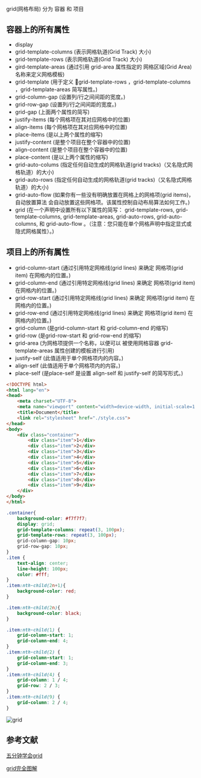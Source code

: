 grid(网格布局)
分为 容器 和 项目
## 容器上的所有属性
- display
- grid-template-columns (表示网格轨道(Grid Track) 大小)
- grid-template-rows (表示网格轨道(Grid Track) 大小)
- gird-template-areas (通过引用 grid-area 属性指定的 网格区域(Grid Area) 名称来定义网格模板)
- grid-template (用于定义 grid-template-rows ，grid-template-columns ，grid-template-areas 简写属性。)
- grid-column-gap (设置列/行之间间距的宽度。)
- grid-row-gap (设置列/行之间间距的宽度。)
- grid-gap (上面两个属性的简写)
- justify-items (每个网格项在其对应网格中的位置)
- align-items (每个网格项在其对应网格中的位置)
- place-items (是以上两个属性的缩写)
- justify-content (是整个项目在整个容器中的位置)
- align-content (是整个项目在整个容器中的位置)
- place-content (是以上两个属性的缩写)
- grid-auto-colums (指定任何自动生成的网格轨道(grid tracks)（又名隐式网格轨道）的大小)
- grid-auto-rows (指定任何自动生成的网格轨道(grid tracks)（又名隐式网格轨道）的大小)
- grid-auto-flow (如果你有一些没有明确放置在网格上的网格项(grid items)，自动放置算法 会自动放置这些网格项。该属性控制自动布局算法如何工作。)
- grid (在一个声明中设置所有以下属性的简写： grid-template-rows, grid-template-columns, grid-template-areas, grid-auto-rows, grid-auto-columns, 和 grid-auto-flow 。（注意：您只能在单个网格声明中指定显式或隐式网格属性）。)

## 项目上的所有属性
- grid-column-start (通过引用特定网格线(grid lines) 来确定 网格项(grid item) 在网格内的位置。)
- grid-column-end (通过引用特定网格线(grid lines) 来确定 网格项(grid item) 在网格内的位置。)
- grid-row-start (通过引用特定网格线(grid lines) 来确定 网格项(grid item) 在网格内的位置。)
- grid-row-end  (通过引用特定网格线(grid lines) 来确定 网格项(grid item) 在网格内的位置。)
- grid-column (是grid-column-start 和 grid-column-end 的缩写)
- grid-row (是grid-row-start 和 grid-row-end 的缩写)
- grid-area (为网格项提供一个名称，以便可以 被使用网格容器 grid-template-areas 属性创建的模板进行引用)
- justify-self (此值适用于单个网格项内的内容。)
- align-self (此值适用于单个网格项内的内容。)
- place-self (是place-self 是设置 align-self 和 justify-self 的简写形式。)

```html
<!DOCTYPE html>
<html lang="en">
<head>
    <meta charset="UTF-8">
    <meta name="viewport" content="width=device-width, initial-scale=1.0">
    <title>Document</title>
    <link rel="stylesheet" href="./style.css">
</head>
<body>
    <div class="container">
        <div class="item">1</div>
        <div class="item">2</div>
        <div class="item">3</div>
        <div class="item">4</div>
        <div class="item">5</div>
        <div class="item">6</div>
        <div class="item">7</div>
        <div class="item">8</div>
        <div class="item">9</div>
    </div>
</body>
</html>
```

```css
.container{
    background-color: #f7f7f7;
    display: grid;
    grid-template-columns: repeat(3, 100px);
    grid-template-rows: repeat(3, 100px);
    grid-column-gap: 10px;
    grid-row-gap: 10px;
}
.item {
    text-align: center;
    line-height: 100px;
    color: #fff;
}
.item:nth-child(2n+1){
    background-color: red;
}

.item:nth-child(2n){
    background-color: black;
}

.item:nth-child(1) {
    grid-column-start: 1;
    grid-column-end: 4;
}
.item:nth-child(2) {
    grid-column-start: 1;
    grid-column-end: 3;
}
.item:nth-child(4) {
    grid-column: 1 / 4;
    grid-row: 2 / 3;
}
.item:nth-child(9) {
    grid-column: 2 / 4;
}
```
![grid](https://tva1.sinaimg.cn/large/0081Kckwly1gkkexp1u56j31hb0f93yx.jpg)

## 参考文献
[五分钟学会grid](https://www.html.cn/archives/8506)

[grid完全图解](https://www.html.cn/archives/8510)

